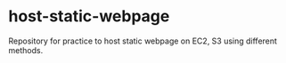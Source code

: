 # host-static-webpage
Repository for practice to host static webpage on EC2, S3 using different methods. 
